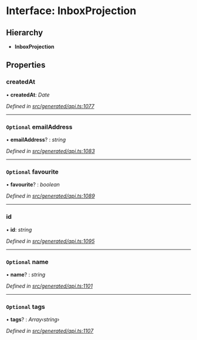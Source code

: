 # Interface: InboxProjection

## Hierarchy

* **InboxProjection**

## Properties

###  createdAt

• **createdAt**: *Date*

*Defined in [src/generated/api.ts:1077](https://github.com/mailslurp/mailslurp-client/blob/a26884c/src/generated/api.ts#L1077)*

___

### `Optional` emailAddress

• **emailAddress**? : *string*

*Defined in [src/generated/api.ts:1083](https://github.com/mailslurp/mailslurp-client/blob/a26884c/src/generated/api.ts#L1083)*

___

### `Optional` favourite

• **favourite**? : *boolean*

*Defined in [src/generated/api.ts:1089](https://github.com/mailslurp/mailslurp-client/blob/a26884c/src/generated/api.ts#L1089)*

___

###  id

• **id**: *string*

*Defined in [src/generated/api.ts:1095](https://github.com/mailslurp/mailslurp-client/blob/a26884c/src/generated/api.ts#L1095)*

___

### `Optional` name

• **name**? : *string*

*Defined in [src/generated/api.ts:1101](https://github.com/mailslurp/mailslurp-client/blob/a26884c/src/generated/api.ts#L1101)*

___

### `Optional` tags

• **tags**? : *Array‹string›*

*Defined in [src/generated/api.ts:1107](https://github.com/mailslurp/mailslurp-client/blob/a26884c/src/generated/api.ts#L1107)*
